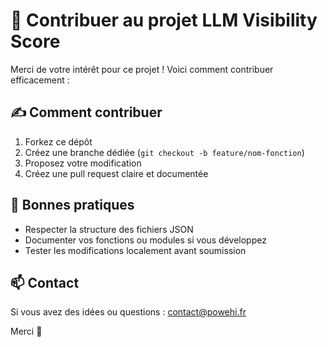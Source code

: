 # 🤝 Contribuer au projet LLM Visibility Score

Merci de votre intérêt pour ce projet ! Voici comment contribuer efficacement :

## ✍️ Comment contribuer

1. Forkez ce dépôt
2. Créez une branche dédiée (`git checkout -b feature/nom-fonction`)
3. Proposez votre modification
4. Créez une pull request claire et documentée

## 🧪 Bonnes pratiques

- Respecter la structure des fichiers JSON
- Documenter vos fonctions ou modules si vous développez
- Tester les modifications localement avant soumission

## 📫 Contact

Si vous avez des idées ou questions : contact@powehi.fr

Merci 🙏
